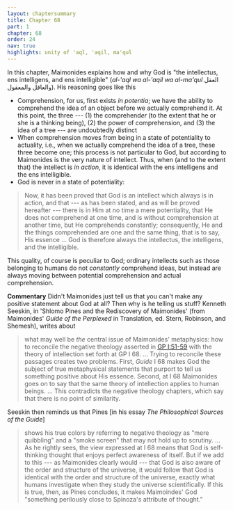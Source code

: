 ```yaml
---
layout: chaptersummary
title: Chapter 68
part: 1
chapter: 68
order: 24
nav: true
highlights: unity of 'aql, 'aqil, ma'qul
---
```


In this chapter, Maimonides explains how and why God is "the intellectus, ens intelligens, and ens intelligible" (_al-'aql wa al-'aqil wa al-ma'qul_ العقل والعاقل والمعقول). His reasoning goes like this
- Comprehension, for us, first exists _in potentia_; we have the ability to comprehend the idea of an object before we actually comprehend it. At this point, the three --- (1) the comprehend*er* (to the extent that he or she is a thinking being), (2) the power of comprehension, and (3) the idea of a tree --- are undoubtedly distinct
- When comprehension moves from being in a state of potentiality to actuality, i.e., when we actually comprehend the idea of a tree, these three become one; this process is not particular to God, but according to Maimonides is the very nature of intellect. Thus, when (and to the extent that) the intellect is *in action*, it is identical with the ens intelligens and the ens intelligible.
- God is never in a state of potentiality:
> Now, it has been proved that God is an intellect which always is in action, and that --- as has been stated, and as will be proved hereafter --- there is in Him at no time a mere potentiality, that He does not comprehend at one time, and is without comprehension at another time, but He comprehends constantly; consequently, He and the things comprehended are one and the same thing, that is to say, His essence ... God is therefore always the intellectus, the intelligens, and the intelligible.

This quality, of course is peculiar to God; ordinary intellects such as those belonging to humans do not _constantly_ comprehend ideas, but instead are always moving between potential comprehension and actual comprehension.

**Commentary**
Didn't Maimonides just tell us that you can't make any positive statement about God at all? Then why is he telling us stuff? Kenneth Seeskin, in 'Shlomo Pines and the Rediscovery of Maimonides' (from Maimonides' _Guide of the Perplexed_ in Translation, ed. Stern, Robinson, and Shemesh), writes about

> what may well be _the_ central issue of Maimonides' metaphysics: how to reconcile the negative theology asserted in [GP I:51-59](summaries/I/ch51) with the theory of intellection set forth at GP I 68. ... Trying to reconcile these passages creates two problems. First, _Guide_ I 68 makes God the subject of true metaphysical statements that purport to tell us something positive about His essence. Second, at I 68 Maimonides goes on to say that the same theory of intellection applies to human beings. ... This contradicts the negative theology chapters, which say that there is no point of similarity.

Seeskin then reminds us that Pines [in his essay _The Philosophical Sources of the Guide_]
> shows his true colors by referring to negative theology as "mere quibbling" and a "smoke screen" that may not hold up to scrutiny. ... As he rightly sees, the view expressed at I 68 means that God is self-thinking thought that enjoys perfect awareness of itself. But if we add to this --- as Maimonides clearly would --- that God is also aware of the order and structure of the universe, it would follow that God is identical with the order and structure of the universe, exactly what humans investigate when they study the universe scientifically. If this is true, then, as Pines concludes, it makes Maimoindes' God "something perilously close to Spinoza's attribute of thought."



